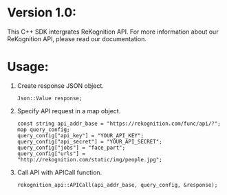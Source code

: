 Version 1.0:
==========================
This C++ SDK intergrates ReKognition API. For more information about our ReKognition API, please read our documentation.

Usage:
==========================
<ol>
<li> Create response JSON object. </li>
<pre><code>Json::Value response;
</code></pre>
<li> Specify API request in a map object. </li>
<pre><code>const string api_addr_base = "https://rekognition.com/func/api/?";
map query_config;
query_config["api_key"] = "YOUR_API_KEY";
query_config["api_secret"] = "YOUR_API_SECRET";
query_config["jobs"] = "face_part";
query_config["urls"] = "http://rekognition.com/static/img/people.jpg";
</code></pre>
<li>  Call API with APICall function. </li>
<pre><code>rekognition_api::APICall(api_addr_base, query_config, &response);
</code></pre>
</ol>
